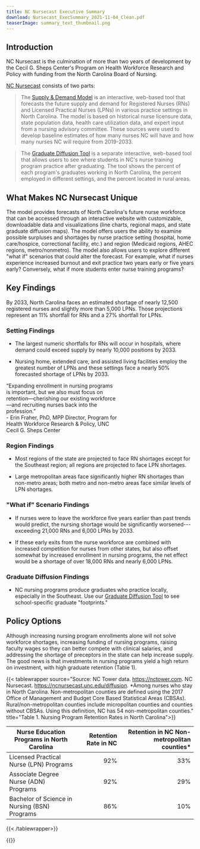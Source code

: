 ```yaml
---
title: NC Nursecast Executive Summary
download: Nursecast_ExecSummary_2021-11-04_Clean.pdf
teaserImage: summary_text_thumbnail.png
---
```


## Introduction
NC Nursecast is the culmination of more than two
 years of development by the Cecil G. Sheps Center's Program on Health
 Workforce Research and Policy with funding from the North Carolina
 Board of Nursing.

 [NC Nursecast](https://ncnursecast.unc.edu/) consists of two
 parts:

>The [Supply & Demand Model](https://ncnursecast.unc.edu/model/)
 is an interactive, web-based tool that forecasts the future supply and
 demand for Registered Nurses (RNs) and Licensed Practical Nurses
 (LPNs) in various practice settings in North Carolina. The model is
 based on historical nurse licensure data, state population data,
 health care utilization data, and expert input from a nursing advisory
 committee. These sources were used to develop baseline estimates of
 how many nurses NC will have and how many nurses NC will require from
 2019-2033.

 >The [Graduate Diffusion
 Tool](https://ncnursecast.unc.edu/diffusion/) is a separate
 interactive, web-based tool that allows users to see where students in
 NC's nurse training program practice after graduating. The tool shows
 the percent of each program's graduates working in North Carolina, the
 percent employed in different settings, and the percent located in
 rural areas.

## What Makes NC Nursecast Unique
The model provides forecasts of North Carolina's future nurse workforce
 that can be accessed through an interactive website with customizable,
 downloadable data and visualizations (line charts, regional maps, and
 state graduate diffusion maps). The model offers users the ability to
 examine possible surpluses and shortages by nurse practice setting
 (hospital, home care/hospice, correctional facility, etc.) and region
 (Medicaid regions, AHEC regions, metro/nonmetro). The model also
 allows users to explore different "what if" scenarios that could alter
 the forecast. For example, what if nurses experience increased burnout
 and exit practice two years early or five years early? Conversely,
 what if more students enter nurse training programs?

 ## Key Findings
 By 2033, North Carolina faces an estimated
 shortage of nearly 12,500 registered nurses and slightly more than
 5,000 LPNs. Those projections represent an 11% shortfall for RNs and a
 27% shortfall for LPNs.

### Setting Findings

- The largest numeric shortfalls for RNs will occur in hospitals, where
demand could exceed supply by nearly 10,000 positions by 2033.

- Nursing home, extended care, and assisted living facilities employ
    the greatest number of LPNs and these settings face a nearly 50%
    forecasted shortage of LPNs by 2033.

    
<aside class="notification is-pulled-right box is-primary has-text-weight-semibold has-text-centered ml-2" style="max-width:300px;">
“Expanding enrollment in nursing programs is important, but we also must focus on retention—cherishing our existing workforce—and recruiting nurses back into the profession.” <br>
- Erin Fraher, PhD, MPP Director, Program for Health Workforce Research & Policy, UNC Cecil G. Sheps Center</aside>

### Region Findings


-   Most regions of the state are projected to face RN shortages except
    for the Southeast region; all regions are projected to face LPN
    shortages.



-   Large metropolitan areas face significantly higher RN shortages than
    non-metro areas; both metro and non-metro areas face similar levels
    of LPN shortages.



### "What if" Scenario Findings

-   If nurses were to leave the workforce five years earlier than past
    trends would predict, the nursing shortage would be significantly
    worsened---exceeding 21,000 RNs and 6,000 LPNs by 2033.

-   If these early exits from the nurse workforce are combined with
    increased competition for nurses from other states, but also offset
    somewhat by increased enrollment in nursing programs, the net effect
    would be a shortage of over 18,000 RNs and nearly 6,000 LPNs.

### Graduate Diffusion Findings

-   NC nursing programs produce graduates who practice locally,
    especially in the Southeast. Use our [Graduate Diffusion
    Tool](https://ncnursecast.unc.edu/diffusion/) to see
    school-specific graduate "footprints."

## Policy Options

 Although increasing nursing program enrollments alone will not solve
 workforce shortages, increasing funding of nursing programs, raising
 faculty wages so they can better compete with clinical salaries, and
 addressing the shortage of preceptors in the state can help increase
 supply. The good news is that investments in nursing programs yield a
 high return on investment, with high graduate retention (Table 1).


{{< tablewrapper source="Source: NC Tower data. https://nctower.com. NC Nursecast. https://ncnursecast.unc.edu/diffusion. \*Among nurses who stay in North Carolina. Non-metropolitan counties are defined using the 2017 Office of Management and Budget Core Based Statistical Areas (CBSAs). Rural/non-metropolitan counties include micropolitan counties and counties without CBSAs. Using this definition, NC has 54 non-metropolitan counties." title="Table 1. Nursing Program Retention Rates in North Carolina">}}



|  Nurse Education Programs in North Carolina     |  Retention Rate in NC |  Retention in NC Non-metropolitan counties\*  |
-------------------------------------------|---------------------------:|------------------------------------:|
| Licensed Practical Nurse (LPN) Programs  |  92%                |  33%                |
| Associate Degree Nurse (ADN) Programs    |  92%                |  29%                |
| Bachelor of Science in Nursing (BSN) Programs |  86%                |  10%                |


{{< /tablewrapper>}}

{{<citation>}}
